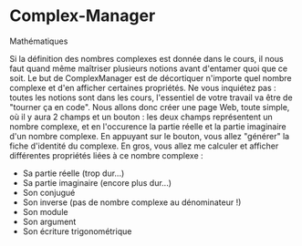 # Complex-Manager
Mathématiques

Si la définition des nombres complexes est donnée dans le cours, il nous faut quand même maîtriser plusieurs notions avant d'entamer quoi que ce soit. Le but de ComplexManager est de décortiquer n'importe quel nombre complexe et d'en afficher certaines propriétés. Ne vous inquiétez pas : toutes les notions sont dans les cours, l'essentiel de votre travail va être de "tourner ça en code".
Nous allons donc créer une page Web, toute simple, où il y aura 2 champs et un bouton : les deux champs représentent un nombre complexe, et en l'occurence la partie réelle et la partie imaginaire d'un nombre complexe. En appuyant sur le bouton, vous allez "générer" la fiche d'identité du complexe. En gros, vous allez me calculer et afficher différentes propriétés liées à ce nombre complexe :
- Sa partie réelle (trop dur...)
- Sa partie imaginaire (encore plus dur...)
- Son conjugué
- Son inverse (pas de nombre complexe au dénominateur !)
- Son module
- Son argument
- Son écriture trigonométrique
